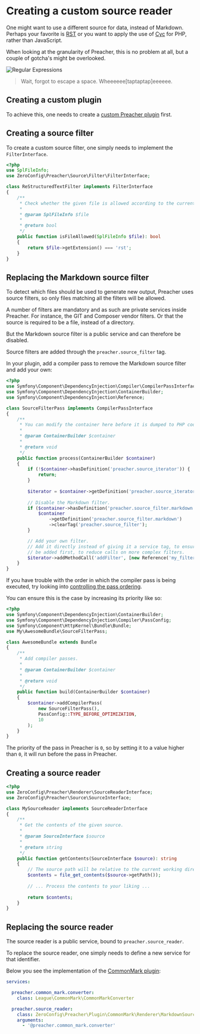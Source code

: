 # Creating a custom source reader

One might want to use a different source for data, instead of Markdown.
Perhaps your favorite is [RST](http://docutils.sourceforge.net/rst.html) or you
want to apply the use of [Cyc](http://www.crockford.com/javascript/encyclopedia/)
for PHP, rather than JavaScript.

When looking at the granularity of Preacher, this is no problem at all, but a
couple of gotcha's might be overlooked.

![Regular Expressions](https://imgs.xkcd.com/comics/regular_expressions.png)

> Wait, forgot to escape a space.  Wheeeeee[taptaptap]eeeeee.

## Creating a custom plugin

To achieve this, one needs to create a
[custom Preacher plugin](custom-plugins.html) first.

## Creating a source filter

To create a custom source filter, one simply needs to implement the `FilterInterface`.

```php
<?php
use SplFileInfo;
use ZeroConfig\Preacher\Source\Filter\FilterInterface;

class ReStructuredTextFilter implements FilterInterface
{
    /**
     * Check whether the given file is allowed according to the current filter.
     *
     * @param SplFileInfo $file
     *
     * @return bool
     */
    public function isFileAllowed(SplFileInfo $file): bool
    {
        return $file->getExtension() === 'rst';
    }
}
```

## Replacing the Markdown source filter

To detect which files should be used to generate new output, Preacher uses source
filters, so only files matching all the filters will be allowed.

A number of filters are mandatory and as such are private services inside Preacher.
For instance, the GIT and Composer vendor filters. Or that the source is required
to be a file, instead of a directory.

But the Markdown source filter is a public service and can therefore be disabled.

Source filters are added through the `preacher.source_filter` tag.

In your plugin, add a compiler pass to remove the Markdown source filter and add
your own:

```php
<?php
use Symfony\Component\DependencyInjection\Compiler\CompilerPassInterface;
use Symfony\Component\DependencyInjection\ContainerBuilder;
use Symfony\Component\DependencyInjection\Reference;

class SourceFilterPass implements CompilerPassInterface
{
    /**
     * You can modify the container here before it is dumped to PHP code.
     *
     * @param ContainerBuilder $container
     *
     * @return void
     */
    public function process(ContainerBuilder $container)
    {
        if (!$container->hasDefinition('preacher.source_iterator')) {
            return;
        }
        
        $iterator = $container->getDefinition('preacher.source_iterator');
    
        // Disable the Markdown filter.
        if ($container->hasDefinition('preacher.source_filter.markdown')) {
            $container
                ->getDefinition('preacher.source_filter.markdown')
                ->clearTag('preacher.source_filter');
        }

        // Add your own filter.
        // Add it directly instead of giving it a service tag, to ensure it will
        // be added first, to reduce calls on more complex filters.
        $iterator->addMethodCall('addFilter', [new Reference('my_filter')]);
    }
}
```

If you have trouble with the order in which the compiler pass is being executed,
try looking into
[controlling the pass ordering](http://symfony.com/doc/current/components/dependency_injection/compilation.html#controlling-the-pass-ordering).

You can ensure this is the case by increasing its priority like so:

```php
<?php
use Symfony\Component\DependencyInjection\ContainerBuilder;
use Symfony\Component\DependencyInjection\Compiler\PassConfig;
use Symfony\Component\HttpKernel\Bundle\Bundle;
use My\AwesomeBundle\SourceFilterPass;

class AwesomeBundle extends Bundle
{
    /**
     * Add compiler passes.
     *
     * @param ContainerBuilder $container
     *
     * @return void
     */
    public function build(ContainerBuilder $container)
    {
        $container->addCompilerPass(
            new SourceFilterPass(),
            PassConfig::TYPE_BEFORE_OPTIMIZATION,
            10
        );
    }
}
```

The priority of the pass in Preacher is `0`, so by setting it to a value higher
than `0`, it will run before the pass in Preacher.

## Creating a source reader

```php
<?php
use ZeroConfig\Preacher\Renderer\SourceReaderInterface;
use ZeroConfig\Preacher\Source\SourceInterface;

class MySourceReader implements SourceReaderInterface
{
    /**
     * Get the contents of the given source.
     *
     * @param SourceInterface $source
     *
     * @return string
     */
    public function getContents(SourceInterface $source): string
    {
        // The source path will be relative to the current working directory.
        $contents = file_get_contents($source->getPath());
        
        // ... Process the contents to your liking ...
        
        return $contents;
    }
}
```

## Replacing the source reader

The source reader is a public service, bound to `preacher.source_reader`.

To replace the source reader, one simply needs to define a new service for that
identifier.

Below you see the implementation of the
[CommonMark plugin](https://github.com/ZeroConfig/Preacher-Plugin-CommonMark):

```yaml
services:

  preacher.common_mark.converter:
    class: League\CommonMark\CommonMarkConverter

  preacher.source_reader:
    class: ZeroConfig\Preacher\Plugin\CommonMark\Renderer\MarkdownSourceReader
    arguments:
      - '@preacher.common_mark.converter'
```
